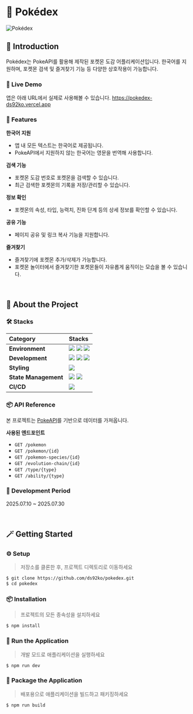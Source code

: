 # 📕 Pokédex

![Pokédex](https://pokedex-ds92ko.vercel.app/opengraph-image)

## 👀 Introduction

Pokédex는 PokeAPI를 활용해 제작된 포켓몬 도감 어플리케이션입니다.
한국어를 지원하며, 포켓몬 검색 및 즐겨찾기 기능 등 다양한 상호작용이 가능합니다.

### 🚀 Live Demo

앱은 아래 URL에서 실제로 사용해볼 수 있습니다.
https://pokedex-ds92ko.vercel.app

### 🌟 Features

**한국어 지원**

- 앱 내 모든 텍스트는 한국어로 제공됩니다.
- PokeAPI에서 지원하지 않는 한국어는 영문을 번역해 사용합니다.

**검색 기능**

- 포켓몬 도감 번호로 포켓몬을 검색할 수 있습니다.
- 최근 검색한 포켓몬의 기록을 저장/관리할 수 있습니다.

**정보 확인**

- 포켓몬의 속성, 타입, 능력치, 진화 단계 등의 상세 정보를 확인할 수 있습니다.

**공유 기능**

- 페이지 공유 및 링크 복사 기능을 지원합니다.

**즐겨찾기**

- 즐겨찾기에 포켓몬 추가/삭제가 가능합니다.
- 포켓몬 놀이터에서 즐겨찾기한 포켓몬들이 자유롭게 움직이는 모습을 볼 수 있습니다.

<br />

## 🙌 About the Project

### 🛠️ Stacks

| **Category**         | **Stacks**                                                                                                                                                                                                                                                                                                                           |
| :------------------- | :----------------------------------------------------------------------------------------------------------------------------------------------------------------------------------------------------------------------------------------------------------------------------------------------------------------------------------- |
| **Environment**      | <img src="https://img.shields.io/badge/visual studio code-007ACC?style=for-the-badge&logo=visualstudiocode&logoColor=white"> <img src="https://img.shields.io/badge/git-F05032?style=for-the-badge&logo=git&logoColor=white"> <img src="https://img.shields.io/badge/github-181717?style=for-the-badge&logo=github&logoColor=white"> |
| **Development**      | <img src="https://img.shields.io/badge/next.js-000000?style=for-the-badge&logo=nextdotjs&logoColor=white"> <img src="https://img.shields.io/badge/react-61DAFB?style=for-the-badge&logo=react&logoColor=black"> <img src="https://img.shields.io/badge/typescript-3178C6?style=for-the-badge&logo=typescript&logoColor=white">       |
| **Styling**          | <img src="https://img.shields.io/badge/vanillaextract-F786AD?style=for-the-badge&logo=vanillaextract&logoColor=white">                                                                                                                                                                                                               |
| **State Management** | <img src="https://img.shields.io/badge/zustand-101417?style=for-the-badge&logo=zustand&logoColor=white"> <img src="https://img.shields.io/badge/reactquery-FF4154?style=for-the-badge&logo=reactquery&logoColor=white">                                                                                                              |
| **CI/CD**            | <img src="https://img.shields.io/badge/vercel-000000?style=for-the-badge&logo=vercel&logoColor=white">                                                                                                                                                                                                                               |

### 📦 API Reference

본 프로젝트는 [PokeAPI](https://pokeapi.co/)를 기반으로 데이터를 가져옵니다.

**사용된 엔드포인트**

- `GET /pokemon`
- `GET /pokemon/{id}`
- `GET /pokemon-species/{id}`
- `GET /evolution-chain/{id}`
- `GET /type/{type}`
- `GET /ability/{type}`

### 📅 Development Period

2025.07.10 ~ 2025.07.30

<br />

## 🪄 Getting Started

### ⚙️ Setup

> 저장소를 클론한 후, 프로젝트 디렉토리로 이동하세요

```bash
$ git clone https://github.com/ds92ko/pokedex.git
$ cd pokedex
```

### 📦 Installation

> 프로젝트의 모든 종속성을 설치하세요

```bash
$ npm install
```

### 🏃 Run the Application

> 개발 모드로 애플리케이션을 실행하세요

```bash
$ npm run dev
```

### 🎁 Package the Application

> 배포용으로 애플리케이션을 빌드하고 패키징하세요

```bash
$ npm run build
```
